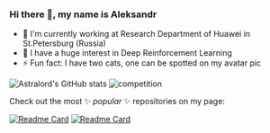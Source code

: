 
### Hi there 👋, my name is Aleksandr 

- 🔭 I'm currently working at Research Department of Huawei in St.Petersburg (Russia)
- 🤖 I have a huge interest in Deep Reinforcement Learning
- ⚡ Fun fact: I have two cats, one can be spotted on my avatar pic

![Astralord's GitHub stats](https://github-readme-stats.vercel.app/api?username=astralord&show_icons=true&theme=calm) ![competition](https://road-to-kaggle-grandmaster.vercel.app/api/badges/alexandersamarin/competition)

Check out the most ✨ _popular_ ✨ repositories on my page:

[![Readme Card](https://github-readme-stats.vercel.app/api/pin/?username=astralord&repo=RandLib&theme=calm)](https://github.com/astralord/RandLib)
[![Readme Card](https://github-readme-stats.vercel.app/api/pin/?username=astralord&repo=Statistics-lectures&theme=calm)](https://github.com/astralord/Statistics-lectures)

<!--

**astralord/astralord** is a ✨ _special_ ✨ repository because its `README.md` (this file) appears on your GitHub profile.

Here are some ideas to get you started:
- 🔭 I’m currently working on ...
- 🌱 I’m currently learning ...
- 👯 I’m looking to collaborate on ...
- 🤔 I’m looking for help with ...
- 💬 Ask me about ...
- 📫 How to reach me: ...
- 😄 Pronouns: ...
- ⚡ Fun fact: ...
-->
